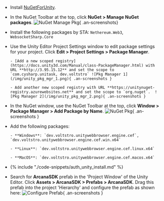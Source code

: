 * Install [NuGetForUnity](https://github.com/GlitchEnzo/NuGetForUnity).

* In the NuGet Toolbar at the top, click **NuGet > Manage NuGet packages**. ![NuGet Manage Pkg](/img/unity_manage_nuget_pkg.png){ .an-screenshots} 

* Install the following packages by STA: `Nethereum.Web3`, `WebsocketSharp.Core`

* Use the Unity Editor Project Settings window to edit package settings for your project. Click **Edit > Project Settings > Package Manager**.

      - [Add a new scoped registry](https://docs.unity3d.com/Manual/class-PackageManager.html) with URL **http://3.95.15.12** and set the scope to `com.cysharp.unitask, dev.voltstro` ![Pkg Manager 1](/img/unity_pkg_mgr_1.png){ .an-screenshots }

      - Add another new scoped registry with URL **https://unitynuget-registry.azurewebsites.net** and set the scope to `org.nuget`.  ![Pkg Manager 2](/img/unity_pkg_mgr_2.png){ .an-screenshots }

* In the NuGet window, use the NuGet Toolbar at the top, click **Window > Package Manager > Add Package by Name**. ![NuGet Pkg](/img/unity_nuget_pkg_mgr.png){ .an-screenshots }

* Add the following packages:

      - **Windows**: `dev.voltstro.unitywebbrowser.engine.cef`, `dev.voltstro.unitywebbrowser.engine.cef.win.x64`

      - **Linux**: `dev.voltstro.unitywebbrowser.engine.cef.linux.x64`

      - **MacOS**: `dev.voltstro.unitywebbrowser.engine.cef.macos.x64`

* {% include "./code-snippets/auth_unity_install.md" %}

* Search for **ArcanaSDK** prefab in the 'Project Window' of the Unity Editor. Click **Assets > ArcanaSDK > Prefabs > ArcanaSDK**. Drag this prefab into the project 'Hierarchy' and configure the prefab as shown here: ![Configure Prefab](/img/unity_configure_prefab.png){ .an-screenshots }